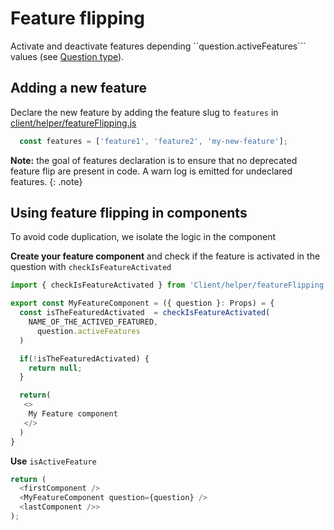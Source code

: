 # Feature flipping

Activate and deactivate features depending ``question.activeFeatures``` values (see [Question type](https://gitlab.com/makeorg/platform/front-accessible/blob/preproduction/shared/types/question.js#L114)).

## Adding a new feature

Declare the new feature by adding the feature slug to ```features``` in [client/helper/featureFlipping.js](https://gitlab.com/makeorg/platform/front-accessible/tree/preproduction/client/helper/featureFlipping.js)

``` javascript
  const features = ['feature1', 'feature2', 'my-new-feature'];
```

**Note:**  the goal of features declaration is to ensure that no deprecated feature flip are present in code. A warn log is emitted for undeclared features.
{: .note}


## Using feature flipping in components
To avoid code duplication, we isolate the logic in the component

**Create your feature component** and check if the feature is activated in the question with ```checkIsFeatureActivated```
``` javascript
import { checkIsFeatureActivated } from 'Client/helper/featureFlipping'

export const MyFeatureComponent = ({ question }: Props) = {
  const isTheFeaturedActivated  = checkIsFeatureActivated(
    NAME_OF_THE_ACTIVED_FEATURED,
      question.activeFeatures
  )

  if(!isTheFeaturedActivated) {
    return null;
  }

  return(
   <>
    My Feature component
   </>
  )
}
```

**Use** ```isActiveFeature```
``` javascript
return (
  <firstComponent />
  <MyFeatureComponent question={question} />
  <lastComponent />>
);
```